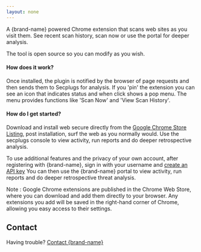 ```yaml
---
layout: none
---
```


A {brand-name} powered Chrome extension that scans web sites as you visit them. 
See recent scan history, scan now or use the portal for deeper analysis. 

The tool is open source so you can modify as you wish.

#### How does it work?

Once installed, the plugin is notified by the browser of page requests and then sends them to Secplugs for analysis.
If you 'pin' the extension you can see an icon that indicates status and when click shows a pop menu. 
The menu provides functions like 'Scan Now' and 'View Scan History'.

#### How do I get started?

Download and install web secure directly from the [Google Chrome Store Listing](https://chrome.google.com/webstore/detail/secplugs-web-secure/pdhkebbpndcoebankoedojjiepmgomgc), post installation, surf the web as you normally would.
Use the secplugs console to view activity, run reports and do deeper retrospective analysis.

To use additional features and the privacy of your own account, after registering with {brand-name}, sign in with your username and [create an API key](docs?doc=docs/HowTo/CreateKey) 
You can then use the {brand-name} portal to view activity, run reports and do deeper retrospective threat analysis.

Note : Google Chrome extensions are published in the Chrome Web Store, where you can download and add them directly to your browser. 
Any extensions you add will be saved in the right-hand corner of Chrome, allowing you easy access to their settings.

## Contact
Having trouble? [Contact {brand-name} ](https://{brand-root-domain}/contacts)